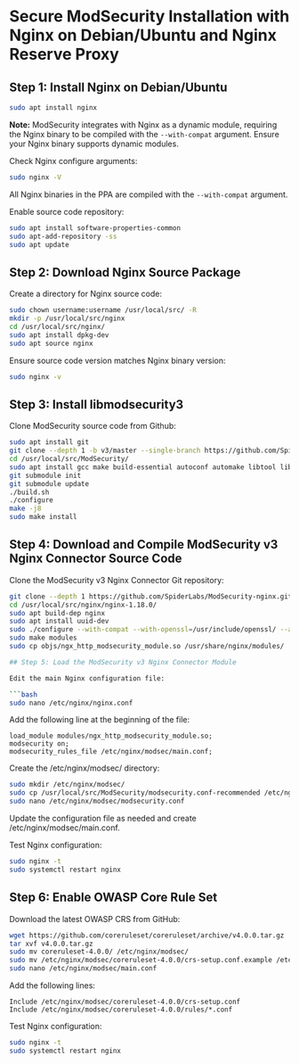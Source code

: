 # Secure ModSecurity Installation with Nginx on Debian/Ubuntu and Nginx Reserve Proxy

## Step 1: Install Nginx on Debian/Ubuntu

```bash
sudo apt install nginx
```

**Note:**
ModSecurity integrates with Nginx as a dynamic module, requiring the Nginx binary to be compiled with the `--with-compat` argument. Ensure your Nginx binary supports dynamic modules.

Check Nginx configure arguments:

```bash
sudo nginx -V
```

All Nginx binaries in the PPA are compiled with the `--with-compat` argument.

Enable source code repository:

```bash
sudo apt install software-properties-common
sudo apt-add-repository -ss
sudo apt update
```

## Step 2: Download Nginx Source Package

Create a directory for Nginx source code:

```bash
sudo chown username:username /usr/local/src/ -R
mkdir -p /usr/local/src/nginx
cd /usr/local/src/nginx/
sudo apt install dpkg-dev
sudo apt source nginx
```

Ensure source code version matches Nginx binary version:

```bash
sudo nginx -v
```

## Step 3: Install libmodsecurity3

Clone ModSecurity source code from Github:

```bash
sudo apt install git
git clone --depth 1 -b v3/master --single-branch https://github.com/SpiderLabs/ModSecurity /usr/local/src/ModSecurity/
cd /usr/local/src/ModSecurity/
sudo apt install gcc make build-essential autoconf automake libtool libcurl4-openssl-dev liblua5.3-dev libpcre2-dev libfuzzy-dev ssdeep gettext pkg-config libpcre3 libpcre3-dev libxml2 libxml2-dev libcurl4 libgeoip-dev libyajl-dev doxygen
git submodule init
git submodule update
./build.sh 
./configure
make -j8
sudo make install
```

## Step 4: Download and Compile ModSecurity v3 Nginx Connector Source Code

Clone the ModSecurity v3 Nginx Connector Git repository:

```bash
git clone --depth 1 https://github.com/SpiderLabs/ModSecurity-nginx.git /usr/local/src/ModSecurity-nginx/
cd /usr/local/src/nginx/nginx-1.18.0/
sudo apt build-dep nginx
sudo apt install uuid-dev
sudo ./configure --with-compat --with-openssl=/usr/include/openssl/ --add-dynamic-module=/usr/local/src/ModSecurity-nginx
sudo make modules
sudo cp objs/ngx_http_modsecurity_module.so /usr/share/nginx/modules/

## Step 5: Load the ModSecurity v3 Nginx Connector Module

Edit the main Nginx configuration file:

```bash
sudo nano /etc/nginx/nginx.conf
```

Add the following line at the beginning of the file:

```plaintext
load_module modules/ngx_http_modsecurity_module.so;
modsecurity on;
modsecurity_rules_file /etc/nginx/modsec/main.conf;
```

Create the /etc/nginx/modsec/ directory:

```bash
sudo mkdir /etc/nginx/modsec/
sudo cp /usr/local/src/ModSecurity/modsecurity.conf-recommended /etc/nginx/modsec/modsecurity.conf
sudo nano /etc/nginx/modsec/modsecurity.conf
```

Update the configuration file as needed and create /etc/nginx/modsec/main.conf.

Test Nginx configuration:

```bash
sudo nginx -t
sudo systemctl restart nginx
```

## Step 6: Enable OWASP Core Rule Set

Download the latest OWASP CRS from GitHub:

```bash
wget https://github.com/coreruleset/coreruleset/archive/v4.0.0.tar.gz
tar xvf v4.0.0.tar.gz
sudo mv coreruleset-4.0.0/ /etc/nginx/modsec/
sudo mv /etc/nginx/modsec/coreruleset-4.0.0/crs-setup.conf.example /etc/nginx/modsec/coreruleset-4.0.0/crs-setup.conf
sudo nano /etc/nginx/modsec/main.conf
```

Add the following lines:

```plaintext
Include /etc/nginx/modsec/coreruleset-4.0.0/crs-setup.conf
Include /etc/nginx/modsec/coreruleset-4.0.0/rules/*.conf
```

Test Nginx configuration:

```bash
sudo nginx -t
sudo systemctl restart nginx
```
```
